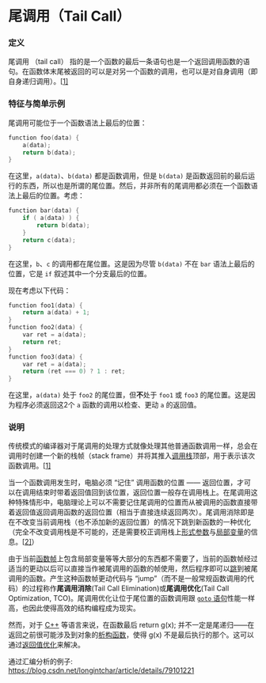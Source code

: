 # 尾调用（Tail Call）

### 定义

尾调用 （tail call） 指的是一个函数的最后一条语句也是一个返回调用函数的语句。在函数体末尾被返回的可以是对另一个函数的调用，也可以是对自身调用（即自身递归调用）。[[1\]](https://zh.wikipedia.org/wiki/尾调用#cite_note-N.C.Zakas_p61-64-1)

### 特征与简单示例

尾调用可能位于一个函数语法上最后的位置：

```c++
function foo(data) {
    a(data);
    return b(data);
}
```

在这里，`a(data)`、`b(data)` 都是函数调用，但是 `b(data)` 是函数返回前的最后运行的东西，所以也是所谓的尾位置。然后，并非所有的尾调用都必须在一个函数语法上最后的位置。考虑：

```c++
function bar(data) {
    if ( a(data) ) {
        return b(data);
    }
    return c(data);
}
```

在这里，`b`、`c` 的调用都在尾位置。这是因为尽管 `b(data)` 不在 `bar` 语法上最后的位置，它是 `if` 叙述其中一个分支最后的位置。

现在考虑以下代码：

```c++
function foo1(data) {
    return a(data) + 1;
}
function foo2(data) {
    var ret = a(data);
    return ret;
}
function foo3(data) {
    var ret = a(data);
    return (ret === 0) ? 1 : ret;
}
```

在这里，`a(data)` 处于 `foo2` 的尾位置，但**不**处于 `foo1` 或 `foo3` 的尾位置。这是因为程序必须返回这2个 `a` 函数的调用以检查、更动 `a` 的返回值。

### 说明

传统模式的编译器对于尾调用的处理方式就像处理其他普通函数调用一样，总会在调用时创建一个新的栈帧（stack frame）并将其推入[调用栈](https://zh.wikipedia.org/wiki/调用栈)顶部，用于表示该次函数调用。[[1\]](https://zh.wikipedia.org/wiki/尾调用#cite_note-N.C.Zakas_p61-64-1)

当一个函数调用发生时，电脑必须 “记住” 调用函数的位置 —— 返回位置，才可以在调用结束时带着返回值回到该位置，返回位置一般存在调用栈上。在尾调用这种特殊情形中，电脑理论上可以不需要记住尾调用的位置而从被调用的函数直接带着返回值返回调用函数的返回位置（相当于直接连续返回两次）。尾调用消除即是在不改变当前调用栈（也不添加新的返回位置）的情况下跳到新函数的一种优化（完全不改变调用栈是不可能的，还是需要校正调用栈上[形式参数](https://zh.wikipedia.org/w/index.php?title=形式参数&action=edit&redlink=1)与[局部变量](https://zh.wikipedia.org/wiki/局部变量)的信息。[[2\]](https://zh.wikipedia.org/wiki/尾调用#cite_note-2)）

由于当前[函数帧](https://zh.wikipedia.org/wiki/函数帧)上包含局部变量等等大部分的东西都不需要了，当前的函数帧经过适当的更动以后可以直接当作被尾调用的函数的帧使用，然后程序即可以[跳](https://zh.wikipedia.org/wiki/分支_(計算機科學))到被尾调用的函数。产生这种函数帧更动代码与 “jump”（而不是一般常规函数调用的代码）的过程称作**尾调用消除**(Tail Call Elimination)或**尾调用优化**(Tail Call Optimization, TCO)。尾调用优化让位于尾位置的函数调用跟 [`goto` 语句](https://zh.wikipedia.org/wiki/Goto)性能一样高，也因此使得高效的结构编程成为现实。

然而，对于 [C++](https://zh.wikipedia.org/wiki/C%2B%2B) 等语言来说，在函数最后 return g(x); 并不一定是尾递归——在返回之前很可能涉及到对象的[析构函数](https://zh.wikipedia.org/wiki/析构函数)，使得 g(x) 不是最后执行的那个。这可以通过[返回值优化](https://zh.wikipedia.org/wiki/返回值优化)来解决。

通过汇编分析的例子:
https://blog.csdn.net/longintchar/article/details/79101221